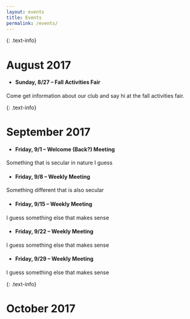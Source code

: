 ```yaml
---
layout: events
title: Events
permalink: /events/
---
```

{: .text-info}
# August 2017
- #### **Sunday, 8/27** – Fall Activities Fair
Come get information about our club and say hi at the fall activities fair.

{: .text-info}
# September 2017
- #### **Friday, 9/1** – Welcome (Back?) Meeting
Something that is secular in nature I guess

- #### **Friday, 9/8** – Weekly Meeting
Something different that is also secular

- #### **Friday, 9/15** – Weekly Meeting
I guess something else that makes sense

- #### **Friday, 9/22** – Weekly Meeting
I guess something else that makes sense

- #### **Friday, 9/29** – Weekly Meeting
I guess something else that makes sense

{: .text-info}
# October 2017
